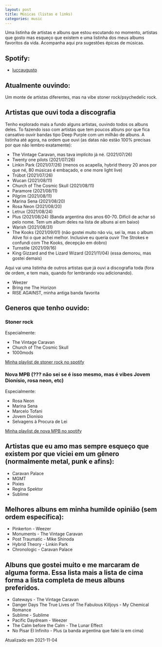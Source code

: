 ```yaml
---
layout: post
title: Músicas (listas e links)
categories: music
---
```


Uma listinha de artistas e albuns que estou escutando no momento, artistas que gosto mas esqueço que existem e uma listinha dos meus albums favoritos da vida. Acompanha aqui pra sugestões épicas de músicas.

## Spotify:
+ [luccaugusto](https://open.spotify.com/user/luccaugusto)

## Atualmente ouvindo:
Um monte de artistas diferentes, mas na vibe stoner rock/psychedelic rock.

## Artistas que ouvi toda a discografia
Tenho explorado mais a fundo alguns artistas, ouvindo todos os albuns deles. To fazendo isso com artistas que tem poucos albuns por que fica cansativo ouvir bandas tipo Deep Purple com um milhão de albuns.
A listinha até agora, na ordem que ouvi (as datas não estão 100% precisas por que não lembro exatamente):
+ The Vintage Caravan, mas tava implícito já né. (2021/07/26)
+ Twenty one pilots (2021/07/26)
+ Linkin Park (2021/07/26) (menos os acapella, hybrid theory 20 anos por que né, 80 músicas é embaçado, e one more light live)
+ Trúbot (2021/07/26)
+ Wucan (2021/08/11)
+ Church of The Cosmic Skull (2021/08/11)
+ Paramore (2021/08/11)
+ Pilgrim (2021/08/11)
+ Marina Sena (2021/08/20)
+ Rosa Neon (2021/08/20)
+ Letrux (2021/08/24)
+ Plus (2021/08/24) (Banda argentina dos anos 60-70. Difícil de achar só pelo nome. Tem um album deles na lista de albuns ai em baixo)
+ Warish (2021/08/31)
+ The Kooks (2021/09/01) (não gostei muito não viu, sei la, mas o album Alive foi o que achei melhor. Inclusive eu queria ouvir The Strokes e confundi com The Kooks, decepção em dobro)
+ Turnstile (2021/09/16)
+ King Gizzard and the Lizard Wizard (2021/11/04) (essa demorou, mas gostei demais)

Aqui vai uma listinha de outros artistas que já ouvi a discografia toda (fora de ordem, e tem mais, quando for lembrando vou adicionando).
+ Weezer
+ Bring me The Horizon
+ RISE AGAINST, minha antiga banda favorita

## Generos que tenho ouvido:

### Stoner rock
Especialmente:
+ The Vintage Caravan
+ Church of The Cosmic Skull
+ 1000mods

[Minha playlist de stoner rock no spotify](https://open.spotify.com/playlist/7xTQlsBEQ6UjkOw615iRL8?si=nWgN4xLLS62OSrd9NCJV0A)

### Nova MPB (??? não sei se é isso mesmo, mas é vibes Jovem Dionísio, rosa neon, etc)
Especialmente:
+ Rosa Neon
+ Marina Sena
+ Marcelo Tofani
+ Jovem Dionísio
+ Selvagens à Procura de Lei

[Minha playlist de nova MPB no spotify](https://open.spotify.com/playlist/0ZrL8Eez0fqpNNeflhCksJ?si=276298545b34444c)

## Artistas que eu amo mas sempre esqueço que existem por que viciei em um gênero (normalmente metal, punk e afins):
+ Caravan Palace
+ MGMT
+ Pixies
+ Regina Spektor
+ Sublime

## Melhores albuns em minha humilde opinião (sem ordem específica):
+ Pinkerton - Weezer
+ Monuments - The Vintage Caravan
+ Post Traumatic - Mike Shinoda
+ Hybrid Theory - Linkin Park
+ Chronologic - Caravan Palace

## Albuns que gostei muito e me marcaram de alguma forma. Essa lista mais a lista de cima forma a lista completa de meus albuns preferidos.
+ Gateways - The Vintage Caravan
+ Danger Days The True Lives of The Fabulous Killjoys - My Chemical Romance
+ Sublime - Sublime
+ Pacific Daydream - Weezer
+ The Calm before the Calm - The Lunar Effect
+ No Pisar El Infinito - Plus (a banda argentina que falei la em cima)

Atualizado em 2021-11-04
